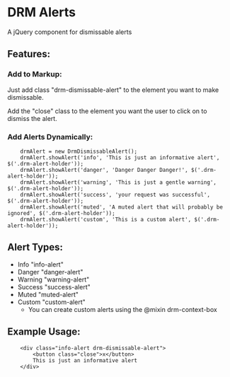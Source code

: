 # DRM Alerts

A jQuery component for dismissable alerts

## Features:

### Add to Markup:

Just add class "drm-dismissable-alert" to the element you want to make dismissable. 

Add the "close" class to the element you want the user to click on to dismiss the alert.

### Add Alerts Dynamically:

        drmAlert = new DrmDismissableAlert();
        drmAlert.showAlert('info', 'This is just an informative alert', $('.drm-alert-holder'));
        drmAlert.showAlert('danger', 'Danger Danger Danger!', $('.drm-alert-holder'));
        drmAlert.showAlert('warning', 'This is just a gentle warning', $('.drm-alert-holder'));
        drmAlert.showAlert('success', 'your request was successful', $('.drm-alert-holder'));
        drmAlert.showAlert('muted', 'A muted alert that will probably be ignored', $('.drm-alert-holder'));
        drmAlert.showAlert('custom', 'This is a custom alert', $('.drm-alert-holder'));

## Alert Types:

+ Info "info-alert"
+ Danger "danger-alert"
+ Warning "warning-alert"
+ Success "success-alert"
+ Muted "muted-alert"
+ Custom "custom-alert"
    * You can create custom alerts using the @mixin drm-context-box

## Example Usage:

        <div class="info-alert drm-dismissable-alert">
            <button class="close">x</button>
            This is just an informative alert
        </div>